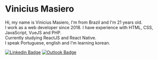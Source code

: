 # Vinicius Masiero  

Hi, my name is Vinicius Masiero, I'm from Brazil and I'm 21 years old.  
I work as a web developer since 2018. I have experience with HTML, CSS, JavaScript, VueJS and PHP.  
Currently studying ReactJS and React Native.  
I speak Portuguese, english and I'm learning korean.
  
[![Linkedin Badge](https://img.shields.io/badge/linkedin-%230077B5.svg?&style=for-the-badge&logo=linkedin&logoColor=white&link=https://www.linkedin.com/in/vinicius-masiero/)](https://www.linkedin.com/in/vinicius-masiero/)
[![Outlook Badge](https://img.shields.io/badge/email-%230078D4.svg?&style=for-the-badge&logo=microsoft-outlook&logoColor=white&link=mailto:vinicius.masiero@outlook.com)](mailto:vinicius.masiero@outlook.com)
